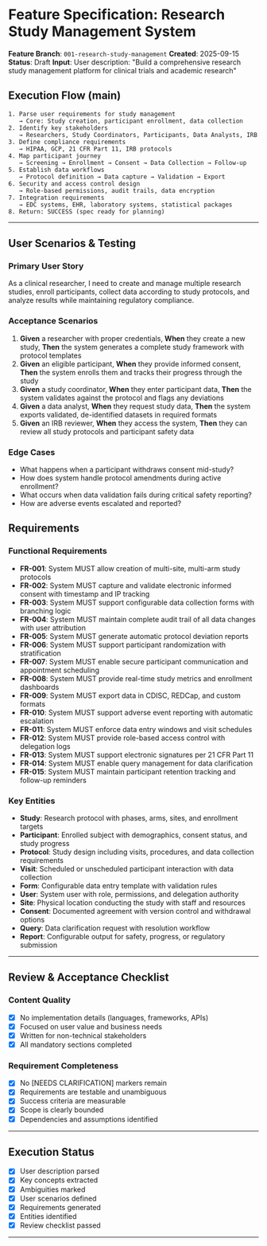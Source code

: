 # Feature Specification: Research Study Management System

**Feature Branch**: `001-research-study-management`
**Created**: 2025-09-15
**Status**: Draft
**Input**: User description: "Build a comprehensive research study management platform for clinical trials and academic research"

## Execution Flow (main)
```
1. Parse user requirements for study management
   → Core: Study creation, participant enrollment, data collection
2. Identify key stakeholders
   → Researchers, Study Coordinators, Participants, Data Analysts, IRB
3. Define compliance requirements
   → HIPAA, GCP, 21 CFR Part 11, IRB protocols
4. Map participant journey
   → Screening → Enrollment → Consent → Data Collection → Follow-up
5. Establish data workflows
   → Protocol definition → Data capture → Validation → Export
6. Security and access control design
   → Role-based permissions, audit trails, data encryption
7. Integration requirements
   → EDC systems, EHR, laboratory systems, statistical packages
8. Return: SUCCESS (spec ready for planning)
```

---

## User Scenarios & Testing

### Primary User Story
As a clinical researcher, I need to create and manage multiple research studies, enroll participants, collect data according to study protocols, and analyze results while maintaining regulatory compliance.

### Acceptance Scenarios
1. **Given** a researcher with proper credentials, **When** they create a new study, **Then** the system generates a complete study framework with protocol templates
2. **Given** an eligible participant, **When** they provide informed consent, **Then** the system enrolls them and tracks their progress through the study
3. **Given** a study coordinator, **When** they enter participant data, **Then** the system validates against the protocol and flags any deviations
4. **Given** a data analyst, **When** they request study data, **Then** the system exports validated, de-identified datasets in required formats
5. **Given** an IRB reviewer, **When** they access the system, **Then** they can review all study protocols and participant safety data

### Edge Cases
- What happens when a participant withdraws consent mid-study?
- How does system handle protocol amendments during active enrollment?
- What occurs when data validation fails during critical safety reporting?
- How are adverse events escalated and reported?

## Requirements

### Functional Requirements
- **FR-001**: System MUST allow creation of multi-site, multi-arm study protocols
- **FR-002**: System MUST capture and validate electronic informed consent with timestamp and IP tracking
- **FR-003**: System MUST support configurable data collection forms with branching logic
- **FR-004**: System MUST maintain complete audit trail of all data changes with user attribution
- **FR-005**: System MUST generate automatic protocol deviation reports
- **FR-006**: System MUST support participant randomization with stratification
- **FR-007**: System MUST enable secure participant communication and appointment scheduling
- **FR-008**: System MUST provide real-time study metrics and enrollment dashboards
- **FR-009**: System MUST export data in CDISC, REDCap, and custom formats
- **FR-010**: System MUST support adverse event reporting with automatic escalation
- **FR-011**: System MUST enforce data entry windows and visit schedules
- **FR-012**: System MUST provide role-based access control with delegation logs
- **FR-013**: System MUST support electronic signatures per 21 CFR Part 11
- **FR-014**: System MUST enable query management for data clarification
- **FR-015**: System MUST maintain participant retention tracking and follow-up reminders

### Key Entities
- **Study**: Research protocol with phases, arms, sites, and enrollment targets
- **Participant**: Enrolled subject with demographics, consent status, and study progress
- **Protocol**: Study design including visits, procedures, and data collection requirements
- **Visit**: Scheduled or unscheduled participant interaction with data collection
- **Form**: Configurable data entry template with validation rules
- **User**: System user with role, permissions, and delegation authority
- **Site**: Physical location conducting the study with staff and resources
- **Consent**: Documented agreement with version control and withdrawal options
- **Query**: Data clarification request with resolution workflow
- **Report**: Configurable output for safety, progress, or regulatory submission

---

## Review & Acceptance Checklist

### Content Quality
- [x] No implementation details (languages, frameworks, APIs)
- [x] Focused on user value and business needs
- [x] Written for non-technical stakeholders
- [x] All mandatory sections completed

### Requirement Completeness
- [x] No [NEEDS CLARIFICATION] markers remain
- [x] Requirements are testable and unambiguous
- [x] Success criteria are measurable
- [x] Scope is clearly bounded
- [x] Dependencies and assumptions identified

---

## Execution Status

- [x] User description parsed
- [x] Key concepts extracted
- [x] Ambiguities marked
- [x] User scenarios defined
- [x] Requirements generated
- [x] Entities identified
- [x] Review checklist passed

---